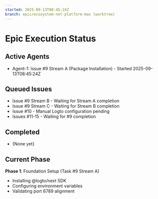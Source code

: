 ```yaml
---
started: 2025-09-13T08:45:24Z
branch: epic/ecosystem-net-platform-max (worktree)
---
```


# Epic Execution Status

## Active Agents
- Agent-1: Issue #9 Stream A (Package Installation) - Started 2025-09-13T08:45:24Z

## Queued Issues
- Issue #9 Stream B - Waiting for Stream A completion
- Issue #9 Stream C - Waiting for Stream B completion
- Issue #10 - Manual Logto configuration pending
- Issues #11-15 - Waiting for #9 completion

## Completed
- {None yet}

## Current Phase
**Phase 1**: Foundation Setup (Task #9 Stream A)
- Installing @logto/next SDK
- Configuring environment variables
- Validating port 6789 alignment